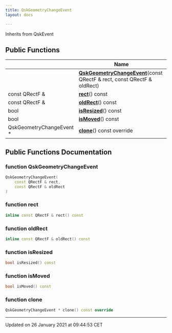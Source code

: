 ```yaml
---
title: QskGeometryChangeEvent
layout: docs

---
```





Inherits from QskEvent

## Public Functions

|                | Name           |
| -------------- | -------------- |
| | **[QskGeometryChangeEvent](/docs/classes/class_qsk_geometry_change_event/#function-qskgeometrychangeevent)**(const QRectF & rect, const QRectF & oldRect) |
| const QRectF & | **[rect](/docs/classes/class_qsk_geometry_change_event/#function-rect)**() const |
| const QRectF & | **[oldRect](/docs/classes/class_qsk_geometry_change_event/#function-oldrect)**() const |
| bool | **[isResized](/docs/classes/class_qsk_geometry_change_event/#function-isresized)**() const |
| bool | **[isMoved](/docs/classes/class_qsk_geometry_change_event/#function-ismoved)**() const |
| QskGeometryChangeEvent * | **[clone](/docs/classes/class_qsk_geometry_change_event/#function-clone)**() const override |

## Public Functions Documentation

### function QskGeometryChangeEvent

```cpp
QskGeometryChangeEvent(
    const QRectF & rect,
    const QRectF & oldRect
)
```


### function rect

```cpp
inline const QRectF & rect() const
```


### function oldRect

```cpp
inline const QRectF & oldRect() const
```


### function isResized

```cpp
bool isResized() const
```


### function isMoved

```cpp
bool isMoved() const
```


### function clone

```cpp
QskGeometryChangeEvent * clone() const override
```


-------------------------------

Updated on 26 January 2021 at 09:44:53 CET